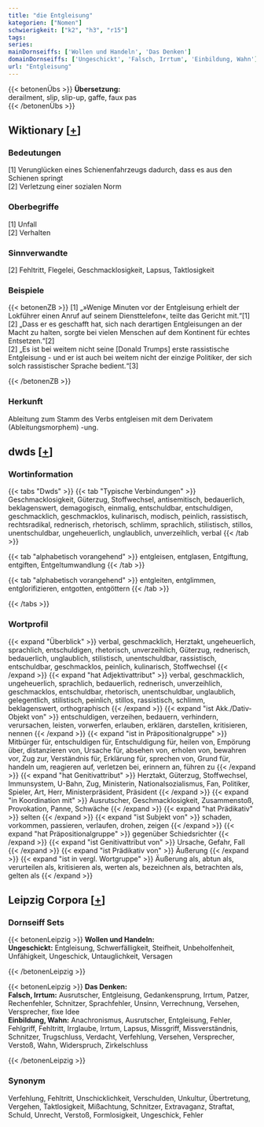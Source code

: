 ```yaml
---
title: "die Entgleisung"
kategorien: ["Nomen"]
schwierigkeit: ["k2", "h3", "r15"]
tags:
series:
mainDornseiffs: ['Wollen und Handeln', 'Das Denken']
domainDornseiffs: ['Ungeschickt', 'Falsch, Irrtum', 'Einbildung, Wahn']
url: "Entgleisung"
---
```


{{< betonenÜbs >}}
**Übersetzung:**  
derailment, slip, slip-up, gaffe, faux pas  
{{< /betonenÜbs >}}

## Wiktionary [[+](https://de.wiktionary.org/wiki/Entgleisung)]

### Bedeutungen
[1] Verunglücken eines Schienenfahrzeugs dadurch, dass es aus den Schienen springt  
[2] Verletzung einer sozialen Norm  

### Oberbegriffe
[1] Unfall  
[2] Verhalten  

### Sinnverwandte
[2] Fehltritt, Flegelei, Geschmacklosigkeit, Lapsus, Taktlosigkeit  

### Beispiele
{{< betonenZB >}}
[1] „»Wenige Minuten vor der Entgleisung erhielt der Lokführer einen Anruf auf seinem Diensttelefon«, teilte das Gericht mit.“[1]  
[2] „Dass er es geschafft hat, sich nach derartigen Entgleisungen an der Macht zu halten, sorgte bei vielen Menschen auf dem Kontinent für echtes Entsetzen.“[2]  
[2] „Es ist bei weitem nicht seine [Donald Trumps] erste rassistische Entgleisung - und er ist auch bei weitem nicht der einzige Politiker, der sich solch rassistischer Sprache bedient.“[3]  

{{< /betonenZB >}}
### Herkunft
Ableitung zum Stamm des Verbs entgleisen mit dem Derivatem (Ableitungsmorphem) -ung.  



## dwds [[+](https://www.dwds.de/wb/Entgleisung)]

### Wortinformation
{{< tabs "Dwds" >}}
{{< tab "Typische Verbindungen" >}}
Geschmacklosigkeit, Güterzug, Stoffwechsel, antisemitisch, bedauerlich, beklagenswert, demagogisch, einmalig, entschuldbar, entschuldigen, geschmacklich, geschmacklos, kulinarisch, modisch, peinlich, rassistisch, rechtsradikal, rednerisch, rhetorisch, schlimm, sprachlich, stilistisch, stillos, unentschuldbar, ungeheuerlich, unglaublich, unverzeihlich, verbal
{{< /tab >}}

{{< tab "alphabetisch vorangehend" >}}
entgleisen, entglasen, Entgiftung, entgiften, Entgeltumwandlung
{{< /tab >}}

{{< tab "alphabetisch vorangehend" >}}
entgleiten, entglimmen, entglorifizieren, entgotten, entgöttern
{{< /tab >}}

{{< /tabs >}}

### Wortprofil
{{< expand "Überblick" >}} verbal, geschmacklich, Herztakt, ungeheuerlich, sprachlich, entschuldigen, rhetorisch, unverzeihlich, Güterzug, rednerisch, bedauerlich, unglaublich, stilistisch, unentschuldbar, rassistisch, entschuldbar, geschmacklos, peinlich, kulinarisch, Stoffwechsel {{< /expand >}}
{{< expand "hat Adjektivattribut" >}} verbal, geschmacklich, ungeheuerlich, sprachlich, bedauerlich, rednerisch, unverzeihlich, geschmacklos, entschuldbar, rhetorisch, unentschuldbar, unglaublich, gelegentlich, stilistisch, peinlich, stillos, rassistisch, schlimm, beklagenswert, orthographisch {{< /expand >}}
{{< expand "ist Akk./Dativ-Objekt von" >}} entschuldigen, verzeihen, bedauern, verhindern, verursachen, leisten, vorwerfen, erlauben, erklären, darstellen, kritisieren, nennen {{< /expand >}}
{{< expand "ist in Präpositionalgruppe" >}} Mitbürger für, entschuldigen für, Entschuldigung für, heilen von, Empörung über, distanzieren von, Ursache für, absehen von, erholen von, bewahren vor, Zug zur, Verständnis für, Erklärung für, sprechen von, Grund für, handeln um, reagieren auf, verletzen bei, erinnern an, führen zu {{< /expand >}}
{{< expand "hat Genitivattribut" >}} Herztakt, Güterzug, Stoffwechsel, Immunsystem, U-Bahn, Zug, Ministerin, Nationalsozialismus, Fan, Politiker, Spieler, Art, Herr, Ministerpräsident, Präsident {{< /expand >}}
{{< expand "in Koordination mit" >}} Ausrutscher, Geschmacklosigkeit, Zusammenstoß, Provokation, Panne, Schwäche {{< /expand >}}
{{< expand "hat Prädikativ" >}} selten {{< /expand >}}
{{< expand "ist Subjekt von" >}} schaden, vorkommen, passieren, verlaufen, drohen, zeigen {{< /expand >}}
{{< expand "hat Präpositionalgruppe" >}} gegenüber Schiedsrichter {{< /expand >}}
{{< expand "ist Genitivattribut von" >}} Ursache, Gefahr, Fall {{< /expand >}}
{{< expand "ist Prädikativ von" >}} Äußerung {{< /expand >}}
{{< expand "ist in vergl. Wortgruppe" >}} Äußerung als, abtun als, verurteilen als, kritisieren als, werten als, bezeichnen als, betrachten als, gelten als {{< /expand >}}

## Leipzig Corpora [[+](https://corpora.uni-leipzig.de/en/res?word=Entgleisung&corpusId=deu_newscrawl-public_2018)]

### Dornseiff Sets
{{< betonenLeipzig >}}
**Wollen und Handeln:**  
**Ungeschickt:** Entgleisung, Schwerfälligkeit, Steifheit, Unbeholfenheit, Unfähigkeit, Ungeschick, Untauglichkeit, Versagen  

{{< /betonenLeipzig >}}


{{< betonenLeipzig >}}
**Das Denken:**  
**Falsch, Irrtum:** Ausrutscher, Entgleisung, Gedankensprung, Irrtum, Patzer, Rechenfehler, Schnitzer, Sprachfehler, Unsinn, Verrechnung, Versehen, Versprecher, fixe Idee  
**Einbildung, Wahn:** Anachronismus, Ausrutscher, Entgleisung, Fehler, Fehlgriff, Fehltritt, Irrglaube, Irrtum, Lapsus, Missgriff, Missverständnis, Schnitzer, Trugschluss, Verdacht, Verfehlung, Versehen, Versprecher, Verstoß, Wahn, Widerspruch, Zirkelschluss  

{{< /betonenLeipzig >}}

### Synonym
Verfehlung, Fehltritt, Unschicklichkeit, Verschulden, Unkultur, Übertretung, Vergehen, Taktlosigkeit, Mißachtung, Schnitzer, Extravaganz, Straftat, Schuld, Unrecht, Verstoß, Formlosigkeit, Ungeschick, Fehler

